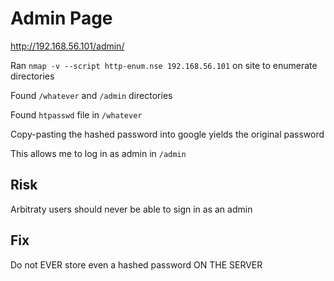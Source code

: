 # Admin Page

http://192.168.56.101/admin/

Ran `nmap -v --script http-enum.nse 192.168.56.101` on site to enumerate directories

Found `/whatever` and `/admin` directories

Found `htpasswd` file in `/whatever`

Copy-pasting the hashed password into google yields the original password

This allows me to log in as admin in `/admin`

## Risk

Arbitraty users should never be able to sign in as an admin

## Fix

Do not EVER store even a hashed password ON THE SERVER
